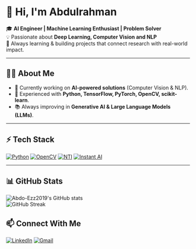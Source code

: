 # 👋 Hi, I'm Abdulrahman  

🎓 **AI Engineer | Machine Learning Enthusiast | Problem Solver**  
💡 Passionate about **Deep Learning, Computer Vision and NLP**  
🚀 Always learning & building projects that connect research with real-world impact.  

---

## 🧑‍💻 About Me
- 🔭 Currently working on **AI-powered solutions** (Computer Vision & NLP).  
- 🤖 Experienced with **Python, TensorFlow, PyTorch, OpenCV, scikit-learn**.  
- 📚 Always improving in **Generative AI & Large Language Models (LLMs)**.  

---

## ⚡ Tech Stack

[![Python](https://img.shields.io/badge/Python-3776AB?style=for-the-badge&logo=python&logoColor=white)](https://github.com/Abdo-Ezz2019/-i-NSTANT--Ai/tree/main/Python)
[![OpenCV](https://img.shields.io/badge/OpenCV-27338e?style=for-the-badge&logo=opencv&logoColor=white)](https://drive.google.com/file/d/1nu2Z5cSNj_g9QDshFNBnZ_F5sYdsU0V_/view?usp=sharing)
[![NTI](https://img.shields.io/badge/NTI-AI%20Program-orange?style=for-the-badge&logo=google-scholar&logoColor=white)](https://github.com/Abdo-Ezz2019/NTI-Huawei-Egyption-Talent-AI)
[![Instant AI](https://img.shields.io/badge/Instant--AI-Diploma-blueviolet?style=for-the-badge&logo=tensorflow&logoColor=white)](https://github.com/Abdo-Ezz2019/-i-NSTANT--Ai/tree/main)

---

## 📊 GitHub Stats  
![Abdo-Ezz2019's GitHub stats](https://github-readme-stats.vercel.app/api?username=Abdo-Ezz2019&show_icons=true&theme=radical)  
![GitHub Streak](https://github-readme-streak-stats.herokuapp.com/?user=Abdo-Ezz2019&theme=radical)  

## 📫 Connect With Me  
[![LinkedIn](https://img.shields.io/badge/LinkedIn-blue?style=for-the-badge&logo=linkedin)](https://www.linkedin.com/in/%D9%90%D9%90%D9%90abdelrhaman-abdelmoez-ahmed-672103225/)
[![Gmail](https://img.shields.io/badge/Gmail-red?style=for-the-badge&logo=gmail&logoColor=white)](mailto:abdulrahmanabdulmoezahmed@gmail.com)



